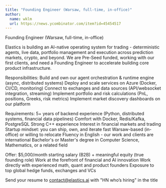 ```yaml
---
title: "Founding Engineer (Warsaw, full-time, in-office)"
author:
  name: wklm
  url: https://news.ycombinator.com/item?id=45454517
---
```

Founding Engineer (Warsaw, full-time, in-office)

Elastics is building an AI-native operating system for trading - deterministic agents, live data, portfolio management and execution across prediction markets, crypto, and beyond. We are Pre-Seed funded, working with our first clients, and need a Founding Engineer to accelerate building core product infrastructure.

Responsibilities:
Build and own our agent orchestration &amp; runtime engine (async, distributed systems)
Deploy and scale services on Azure (Docker, CI&#x2F;CD, monitoring)
Connect to exchanges and data sources (API&#x2F;websocket integration, streaming)
Implement portfolio and risk calculations (PnL, positions, Greeks, risk metrics)
Implement market discovery dashboards on our platform

Requirements:
5+ years of backend experience (Python, distributed systems, financial data pipelines)
Comfort with Docker, Redis&#x2F;Kafka, PostgreSQL
Strong C++ experience
Interest in financial markets and trading
Startup mindset: you can ship, own, and iterate fast
Warsaw-based (in-office) or willing to relocate
Fluency in English - our work and clients are international
Bachelor&#x27;s or Master&#x27;s degree in Computer Science, Mathematics, or a related field

Offer:
$5,000&#x2F;month starting salary (B2B) + meaningful equity (true founding role)
Work at the forefront of financial and AI innovation
Work directly with experienced math, quant and product founders
Exposure to top global hedge funds, exchanges and VCs

Send your resume to contact@elastics.ai with &quot;HN who’s hiring&quot; in the title
<JobApplication />
